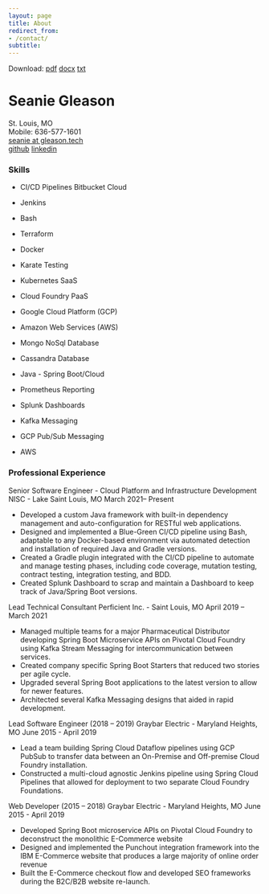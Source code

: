 ```yaml
---
layout: page
title: About
redirect_from:
- /contact/
subtitle:
---
```


Download: [pdf](resume/seanie_gleason_resume.pdf) [docx](../resume/seanie_gleason_resume.docx) [txt](resume/seanie_gleason_resume.txt)

# Seanie Gleason

St. Louis, MO\
Mobile: 636-577-1601\
[seanie at gleason.tech](mailto:seanie@gleason.tech)\
[github](https://github.com/seaniegleason) [linkedin](https://www.linkedin.com/in/seanie-gleason)

### Skills
* CI/CD Pipelines Bitbucket Cloud
* Jenkins
* Bash
* Terraform
* Docker
* Karate Testing
* Kubernetes SaaS
* Cloud Foundry PaaS
* Google Cloud Platform (GCP)
* Amazon Web Services (AWS)
* Mongo NoSql Database

* Cassandra  Database
* Java - Spring Boot/Cloud
* Prometheus Reporting
* Splunk Dashboards
* Kafka Messaging
* GCP Pub/Sub Messaging
* AWS

### Professional Experience

Senior Software Engineer - Cloud Platform and Infrastructure Development
NISC - Lake Saint Louis, MO        March 2021– Present
* Developed a custom Java framework with built-in dependency management and auto-configuration for RESTful web applications.
* Designed and implemented a Blue-Green CI/CD pipeline using Bash, adaptable to any Docker-based environment via automated detection and installation of required Java and Gradle versions.
* Created a Gradle plugin integrated with the CI/CD pipeline to automate and manage testing phases, including code coverage, mutation testing, contract testing, integration testing, and BDD.
* Created Splunk Dashboard to scrap and maintain a Dashboard to keep track of Java/Spring Boot versions.

Lead Technical Consultant
Perficient Inc. - Saint Louis, MO        April 2019 – March 2021
* Managed multiple teams for a major Pharmaceutical Distributor developing Spring Boot Microservice APIs on Pivotal Cloud Foundry using Kafka Stream Messaging for intercommunication between services.
* Created company specific Spring Boot Starters that reduced two stories per agile cycle.
* Upgraded several Spring Boot applications to the latest version to allow for newer features.
* Architected several Kafka Messaging designs that aided in rapid development.

Lead Software Engineer (2018 – 2019)
Graybar Electric - Maryland Heights, MO        June 2015 - April 2019
* Lead a team building Spring Cloud Dataflow pipelines using GCP PubSub to transfer data between an On-Premise and Off-premise Cloud Foundry installation.
* Constructed a multi-cloud agnostic Jenkins pipeline using Spring Cloud Pipelines that allowed for deployment to two separate Cloud Foundry Foundations.

Web Developer (2015 – 2018)
Graybar Electric - Maryland Heights, MO        June 2015 - April 2019
* Developed Spring Boot microservice APIs on Pivotal Cloud Foundry to deconstruct the monolithic E-Commerce website
* Designed and implemented the Punchout integration framework into the IBM E-Commerce website that produces a large majority of online order revenue
* Built the E-Commerce checkout flow and developed SEO frameworks during the B2C/B2B website re-launch.
